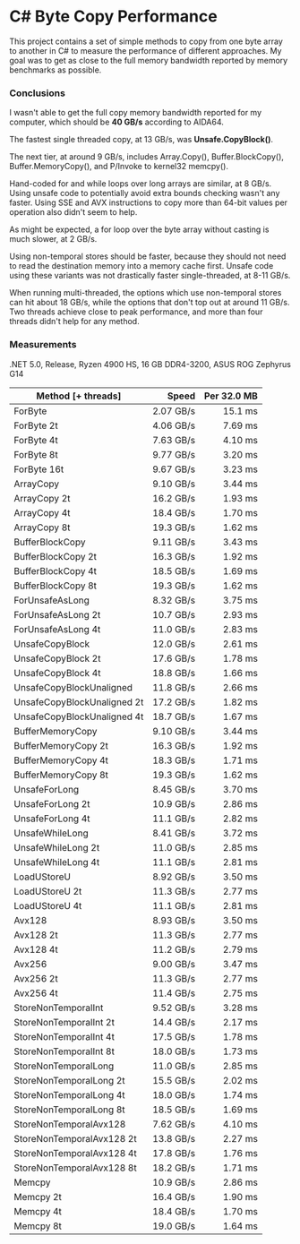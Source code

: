 # C# Byte Copy Performance

This project contains a set of simple methods to copy from one byte array to another in C# to measure the performance of different approaches. My goal was to get as close to the full memory bandwidth reported by memory benchmarks as possible.

### Conclusions

I wasn't able to get the full copy memory bandwidth reported for my computer, which should be **40 GB/s** according to AIDA64.

The fastest single threaded copy, at 13 GB/s, was **Unsafe.CopyBlock()**.

The next tier, at around 9 GB/s, includes Array.Copy(), Buffer.BlockCopy(), Buffer.MemoryCopy(), and P/Invoke to kernel32 memcpy().

Hand-coded for and while loops over long arrays are similar, at 8 GB/s. Using unsafe code to potentially avoid extra bounds checking wasn't any faster. Using SSE and AVX instructions to copy more than 64-bit values per operation also didn't seem to help.

As might be expected, a for loop over the byte array without casting is much slower, at 2 GB/s.

Using non-temporal stores should be faster, because they should not need to read the destination memory into a memory cache first. Unsafe code using these variants was not drastically faster single-threaded, at 8-11 GB/s. 

When running multi-threaded, the options which use non-temporal stores can hit about 18 GB/s, while the options that don't top out at around 11 GB/s. Two threads achieve close to peak performance, and more than four threads didn't help for any method.

### Measurements 

.NET 5.0, Release, Ryzen 4900 HS, 16 GB DDR4-3200, ASUS ROG Zephyrus G14

| Method [+ threads]          |     Speed | Per 32.0 MB |
| --------------------------- | --------: | ----------: |
| ForByte                     | 2.07 GB/s |     15.1 ms |
| ForByte 2t                  | 4.06 GB/s |     7.69 ms |
| ForByte 4t                  | 7.63 GB/s |     4.10 ms |
| ForByte 8t                  | 9.77 GB/s |     3.20 ms |
| ForByte 16t                 | 9.67 GB/s |     3.23 ms |
| ArrayCopy                   | 9.10 GB/s |     3.44 ms |
| ArrayCopy 2t                | 16.2 GB/s |     1.93 ms |
| ArrayCopy 4t                | 18.4 GB/s |     1.70 ms |
| ArrayCopy 8t                | 19.3 GB/s |     1.62 ms |
| BufferBlockCopy             | 9.11 GB/s |     3.43 ms |
| BufferBlockCopy 2t          | 16.3 GB/s |     1.92 ms |
| BufferBlockCopy 4t          | 18.5 GB/s |     1.69 ms |
| BufferBlockCopy 8t          | 19.3 GB/s |     1.62 ms |
| ForUnsafeAsLong             | 8.32 GB/s |     3.75 ms |
| ForUnsafeAsLong 2t          | 10.7 GB/s |     2.93 ms |
| ForUnsafeAsLong 4t          | 11.0 GB/s |     2.83 ms |
| UnsafeCopyBlock             | 12.0 GB/s |     2.61 ms |
| UnsafeCopyBlock 2t          | 17.6 GB/s |     1.78 ms |
| UnsafeCopyBlock 4t          | 18.8 GB/s |     1.66 ms |
| UnsafeCopyBlockUnaligned    | 11.8 GB/s |     2.66 ms |
| UnsafeCopyBlockUnaligned 2t | 17.2 GB/s |     1.82 ms |
| UnsafeCopyBlockUnaligned 4t | 18.7 GB/s |     1.67 ms |
| BufferMemoryCopy            | 9.10 GB/s |     3.44 ms |
| BufferMemoryCopy 2t         | 16.3 GB/s |     1.92 ms |
| BufferMemoryCopy 4t         | 18.3 GB/s |     1.71 ms |
| BufferMemoryCopy 8t         | 19.3 GB/s |     1.62 ms |
| UnsafeForLong               | 8.45 GB/s |     3.70 ms |
| UnsafeForLong 2t            | 10.9 GB/s |     2.86 ms |
| UnsafeForLong 4t            | 11.1 GB/s |     2.82 ms |
| UnsafeWhileLong             | 8.41 GB/s |     3.72 ms |
| UnsafeWhileLong 2t          | 11.0 GB/s |     2.85 ms |
| UnsafeWhileLong 4t          | 11.1 GB/s |     2.81 ms |
| LoadUStoreU                 | 8.92 GB/s |     3.50 ms |
| LoadUStoreU 2t              | 11.3 GB/s |     2.77 ms |
| LoadUStoreU 4t              | 11.1 GB/s |     2.81 ms |
| Avx128                      | 8.93 GB/s |     3.50 ms |
| Avx128 2t                   | 11.3 GB/s |     2.77 ms |
| Avx128 4t                   | 11.2 GB/s |     2.79 ms |
| Avx256                      | 9.00 GB/s |     3.47 ms |
| Avx256 2t                   | 11.3 GB/s |     2.77 ms |
| Avx256 4t                   | 11.4 GB/s |     2.75 ms |
| StoreNonTemporalInt         | 9.52 GB/s |     3.28 ms |
| StoreNonTemporalInt 2t      | 14.4 GB/s |     2.17 ms |
| StoreNonTemporalInt 4t      | 17.5 GB/s |     1.78 ms |
| StoreNonTemporalInt 8t      | 18.0 GB/s |     1.73 ms |
| StoreNonTemporalLong        | 11.0 GB/s |     2.85 ms |
| StoreNonTemporalLong 2t     | 15.5 GB/s |     2.02 ms |
| StoreNonTemporalLong 4t     | 18.0 GB/s |     1.74 ms |
| StoreNonTemporalLong 8t     | 18.5 GB/s |     1.69 ms |
| StoreNonTemporalAvx128      | 7.62 GB/s |     4.10 ms |
| StoreNonTemporalAvx128 2t   | 13.8 GB/s |     2.27 ms |
| StoreNonTemporalAvx128 4t   | 17.8 GB/s |     1.76 ms |
| StoreNonTemporalAvx128 8t   | 18.2 GB/s |     1.71 ms |
| Memcpy                      | 10.9 GB/s |     2.86 ms |
| Memcpy 2t                   | 16.4 GB/s |     1.90 ms |
| Memcpy 4t                   | 18.4 GB/s |     1.70 ms |
| Memcpy 8t                   | 19.0 GB/s |     1.64 ms |